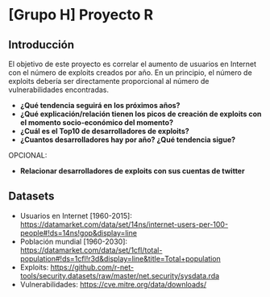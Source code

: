 # [Grupo H] Proyecto R

## Introducción

El objetivo de este proyecto es correlar el aumento de usuarios en Internet con el número de exploits creados por año. En un principio, el  número de exploits debería ser directamente proporcional al número de vulnerabilidades encontradas.

- **¿Qué tendencia seguirá en los próximos años?**
- **¿Qué explicación/relación tienen los picos de creación de exploits con el momento socio-económico del momento?**
- **¿Cuál es el Top10 de desarrolladores de exploits?**
- **¿Cuantos desarrolladores hay por año? ¿Qué tendencia sigue?**

OPCIONAL:
- **Relacionar desarrolladores de exploits con sus cuentas de twitter**

## Datasets

- Usuarios en Internet [1960-2015]: https://datamarket.com/data/set/14ns/internet-users-per-100-people#!ds=14ns!gop&display=line
- Población mundial [1960-2030]: https://datamarket.com/data/set/1cfl/total-population#!ds=1cfl!r3d&display=line&title=Total+population
- Exploits: https://github.com/r-net-tools/security.datasets/raw/master/net.security/sysdata.rda
- Vulnerabilidades: https://cve.mitre.org/data/downloads/
